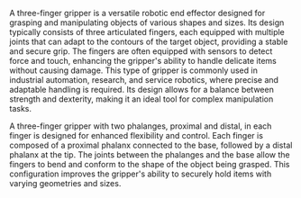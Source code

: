 A three-finger gripper is a versatile robotic end effector designed for grasping and manipulating objects of various shapes and sizes. Its design typically consists of three articulated fingers, each equipped with multiple joints that can adapt to the contours of the target object, providing a stable and secure grip. The fingers are often equipped with sensors to detect force and touch, enhancing the gripper's ability to handle delicate items without causing damage. This type of gripper is commonly used in industrial automation, research, and service robotics, where precise and adaptable handling is required. Its design allows for a balance between strength and dexterity, making it an ideal tool for complex manipulation tasks.

A three-finger gripper with two phalanges, proximal and distal, in each finger is designed for enhanced flexibility and control. Each finger is composed of a proximal phalanx connected to the base, followed by a distal phalanx at the tip. The joints between the phalanges and the base allow the fingers to bend and conform to the shape of the object being grasped. This configuration improves the gripper's ability to securely hold items with varying geometries and sizes.
